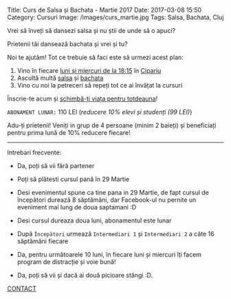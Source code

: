 Title: Curs de Salsa și Bachata - Martie 2017
Date: 2017-03-08 15:50
Category: Cursuri
Image: /images/curs_martie.jpg
Tags: Salsa, Bachata, Cluj

Vrei să înveți să dansezi salsa și nu știi de unde să o apuci?

Prietenii tăi dansează bachata și vrei și tu?

Noi te ajutăm! Tot ce trebuie să faci este să urmezi acest plan:

1. Vino în fiecare [luni și miercuri de la 18:15][1] în [Cipariu][2]
2. Ascultă multă [salsa][3] și [bachata][4]
3. Vino cu noi la petreceri să repeți tot ce ai învățat la cursuri

Înscrie-te acum și [schimbă-ți viața pentru totdeauna][5]!

`ABONAMENT LUNAR:` 110 LEI (_reducere 10% elevi și studenți (99 LEI)_)

Adu-ți prietenii! Veniți in grup de 4 persoane (minim 2 baieți) și beneficiați pentru prima lună de 10% reducere fiecare!

---

Intrebari frecvente:

- Da, poți să vii fără partener

- Poți să plătesti cursul pană în 29 Martie

- Desi evenimentul spune ca tine pana in 29 Martie, de fapt cursul de începători durează 8 săptămâni, dar Facebook-ul nu pernite un eveniment mai lung de doua saptamani :D

- Desi cursul dureaza doua luni, abonamentul este lunar

- După `Începători` urmează `Intermediari 1` și `Intermediari 2` a câte 16 săptămâni fiecare

- Da, pentru următoarele 10 luni, în fiecare luni și miercuri îți facem program de distracție și voie bună!

- Da, poți să vii și dacă ai două picioare stângi :D.


[CONTACT][2]

[1]: https://airedancecompany.ro/category/orar.html
[2]: https://airedancecompany.ro/contacteaza-ne.html
[3]: http://bit.ly/2d28beA
[4]: http://bit.ly/2dZ2yK2
[5]: http://bit.ly/2mAW2AW
